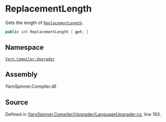 # ReplacementLength

Gets the length of [`ReplacementLength`](textreplacement.replacementlength.md).

```csharp
public int ReplacementLength { get; }
```

## Namespace

[`Yarn.Compiler.Upgrader`](../)

## Assembly

YarnSpinner.Compiler.dll

## Source

Defined in [YarnSpinner.Compiler/Upgrader/LanguageUpgrader.cs](https://github.com/YarnSpinnerTool/YarnSpinner//blob/develop/YarnSpinner.Compiler/Upgrader/LanguageUpgrader.cs#L193), line 193.

